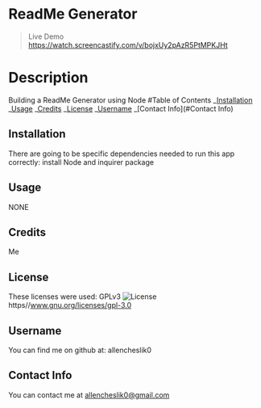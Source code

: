 # ReadMe Generator

> Live Demo https://watch.screencastify.com/v/bojxUy2pAzR5PtMPKJHt

# Description

Building a ReadMe Generator using Node
#Table of Contents
_[Installation](#Installation)
_[Usage](#Usage)
_[Credits](#Credits)
_[License](#License)
_[Username](#Username)
_[Contact Info](#Contact Info)

## Installation

There are going to be specific dependencies needed to run this app correctly: install Node and inquirer package

## Usage

NONE

## Credits

Me

## License

These licenses were used: GPLv3
![License](https://img.shields.io/badge/License.svg)
https//www.gnu.org/licenses/gpl-3.0

## Username

You can find me on github at: allencheslik0

## Contact Info

You can contact me at allencheslik0@gmail.com
